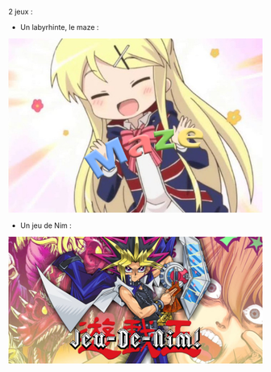 2 jeux :

- Un labyrhinte, le maze :

![maze](maze.jpg)

                                                 

- Un jeu de Nim :

![jeudenim](jeudenim.jpg)
